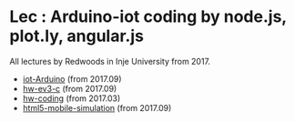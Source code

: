 # Lec : Arduino-iot coding by node.js, plot.ly, angular.js

All lectures by Redwoods in Inje University from 2017.

- [iot-Arduino](https://github.com/Redwoods/Lec/advanced-Arduino-iot) (from 2017.09)
- [hw-ev3-c](https://github.com/Redwoods/Lec/ev3) (from 2017.09)
- [hw-coding](https://github.com/Redwoods/hw-coding) (from 2017.03)
- [html5-mobile-simulation](https://github.com/Redwoods/Lec/html5-mobile-simulation) (from 2017.09)

